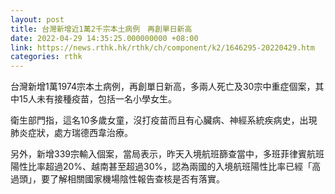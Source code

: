 ```yaml
---
layout: post
title: 台灣新增近1萬2千宗本土病例　再創單日新高
date: 2022-04-29 14:35:25.000000000 +08:00
link: https://news.rthk.hk/rthk/ch/component/k2/1646295-20220429.htm
categories: rthk
---
```


台灣新增1萬1974宗本土病例，再創單日新高，多兩人死亡及30宗中重症個案，其中15人未有接種疫苗，包括一名小學女生。

衛生部門指，這名10多歲女童，沒打疫苗而且有心臟病、神經系統疾病史，出現肺炎症狀，處方瑞德西韋治療。

另外，新增339宗輸入個案，當局表示，昨天入境航班篩查當中，多班菲律賓航班陽性比率超過20%、越南甚至超過30%，認為兩國的入境航班陽性比率已經「高過頭」，要了解相關國家機場陰性報告查核是否有落實。
